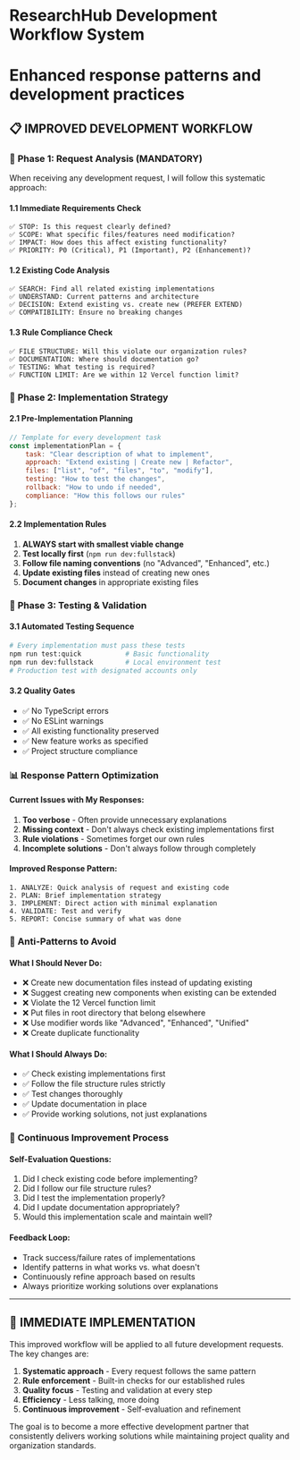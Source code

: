 # ResearchHub Development Workflow System
# Enhanced response patterns and development practices

## 📋 **IMPROVED DEVELOPMENT WORKFLOW**

### 🎯 **Phase 1: Request Analysis (MANDATORY)**

When receiving any development request, I will follow this systematic approach:

#### 1.1 **Immediate Requirements Check**
```
✅ STOP: Is this request clearly defined?
✅ SCOPE: What specific files/features need modification?
✅ IMPACT: How does this affect existing functionality?
✅ PRIORITY: P0 (Critical), P1 (Important), P2 (Enhancement)?
```

#### 1.2 **Existing Code Analysis**
```
✅ SEARCH: Find all related existing implementations
✅ UNDERSTAND: Current patterns and architecture
✅ DECISION: Extend existing vs. create new (PREFER EXTEND)
✅ COMPATIBILITY: Ensure no breaking changes
```

#### 1.3 **Rule Compliance Check**
```
✅ FILE STRUCTURE: Will this violate our organization rules?
✅ DOCUMENTATION: Where should documentation go?
✅ TESTING: What testing is required?
✅ FUNCTION LIMIT: Are we within 12 Vercel function limit?
```

### 🔧 **Phase 2: Implementation Strategy**

#### 2.1 **Pre-Implementation Planning**
```javascript
// Template for every development task
const implementationPlan = {
    task: "Clear description of what to implement",
    approach: "Extend existing | Create new | Refactor",
    files: ["list", "of", "files", "to", "modify"],
    testing: "How to test the changes",
    rollback: "How to undo if needed",
    compliance: "How this follows our rules"
};
```

#### 2.2 **Implementation Rules**
1. **ALWAYS start with smallest viable change**
2. **Test locally first** (`npm run dev:fullstack`)
3. **Follow file naming conventions** (no "Advanced", "Enhanced", etc.)
4. **Update existing files** instead of creating new ones
5. **Document changes** in appropriate existing files

### 🧪 **Phase 3: Testing & Validation**

#### 3.1 **Automated Testing Sequence**
```bash
# Every implementation must pass these tests
npm run test:quick           # Basic functionality
npm run dev:fullstack        # Local environment test
# Production test with designated accounts only
```

#### 3.2 **Quality Gates**
- ✅ No TypeScript errors
- ✅ No ESLint warnings
- ✅ All existing functionality preserved
- ✅ New feature works as specified
- ✅ Project structure compliance

### 📊 **Response Pattern Optimization**

#### Current Issues with My Responses:
1. **Too verbose** - Often provide unnecessary explanations
2. **Missing context** - Don't always check existing implementations first
3. **Rule violations** - Sometimes forget our own rules
4. **Incomplete solutions** - Don't always follow through completely

#### Improved Response Pattern:
```
1. ANALYZE: Quick analysis of request and existing code
2. PLAN: Brief implementation strategy
3. IMPLEMENT: Direct action with minimal explanation
4. VALIDATE: Test and verify
5. REPORT: Concise summary of what was done
```

### 🚫 **Anti-Patterns to Avoid**

#### What I Should Never Do:
- ❌ Create new documentation files instead of updating existing
- ❌ Suggest creating new components when existing can be extended
- ❌ Violate the 12 Vercel function limit
- ❌ Put files in root directory that belong elsewhere
- ❌ Use modifier words like "Advanced", "Enhanced", "Unified"
- ❌ Create duplicate functionality

#### What I Should Always Do:
- ✅ Check existing implementations first
- ✅ Follow the file structure rules strictly
- ✅ Test changes thoroughly
- ✅ Update documentation in place
- ✅ Provide working solutions, not just explanations

### 🔄 **Continuous Improvement Process**

#### Self-Evaluation Questions:
1. Did I check existing code before implementing?
2. Did I follow our file structure rules?
3. Did I test the implementation properly?
4. Did I update documentation appropriately?
5. Would this implementation scale and maintain well?

#### Feedback Loop:
- Track success/failure rates of implementations
- Identify patterns in what works vs. what doesn't
- Continuously refine approach based on results
- Always prioritize working solutions over explanations

---

## 🎯 **IMMEDIATE IMPLEMENTATION**

This improved workflow will be applied to all future development requests. The key changes are:

1. **Systematic approach** - Every request follows the same pattern
2. **Rule enforcement** - Built-in checks for our established rules
3. **Quality focus** - Testing and validation at every step
4. **Efficiency** - Less talking, more doing
5. **Continuous improvement** - Self-evaluation and refinement

The goal is to become a more effective development partner that consistently delivers working solutions while maintaining project quality and organization standards.